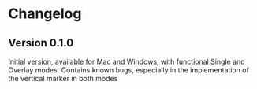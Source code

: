 # Changelog

## Version 0.1.0

Initial version, available for Mac and Windows, with functional Single and Overlay modes. Contains known bugs, especially in the implementation of the vertical marker in both modes
